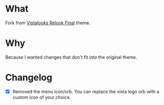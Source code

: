 # What
Fork from [Vistalooks Relook Final](https://github.com/sdanielch/vistalook-relook-final) theme.

# Why
Because I wanted changes that don't fit into the original theme.

# Changelog

- [x] Removed the menu icon/orb. You can replace the vista logo orb with a custom icon of your choice.

